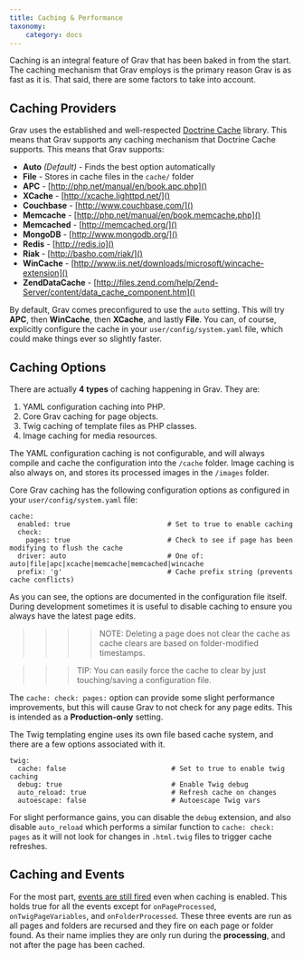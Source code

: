 ```yaml
---
title: Caching & Performance
taxonomy:
    category: docs
---
```


Caching is an integral feature of Grav that has been baked in from the start.  The caching mechanism that Grav employs is the primary reason Grav is as fast as it is.  That said, there are some factors to take into account.  

## Caching Providers

Grav uses the established and well-respected [Doctrine Cache][docterinecache] library. This means that Grav supports any caching mechanism that Doctrine Cache supports.  This means that Grav supports:

* **Auto** _(Default)_ - Finds the best option automatically
* **File** - Stores in cache files in the `cache/` folder
* **APC** - [http://php.net/manual/en/book.apc.php]()
* **XCache** - [http://xcache.lighttpd.net/]()
* **Couchbase** - [http://www.couchbase.com/]()
* **Memcache** - [http://php.net/manual/en/book.memcache.php]()
* **Memcached** - [http://memcached.org/]()
* **MongoDB** - [http://www.mongodb.org/]()
* **Redis** - [http://redis.io]()
* **Riak** - [http://basho.com/riak/]()
* **WinCache** - [http://www.iis.net/downloads/microsoft/wincache-extension]()
* **ZendDataCache** - [http://files.zend.com/help/Zend-Server/content/data_cache_component.htm]()


By default, Grav comes preconfigured to use the `auto` setting.  This will try **APC**, then **WinCache**, then **XCache**, and lastly **File**.  You can, of course, explicitly configure the cache in your `user/config/system.yaml` file, which could make things ever so slightly faster.

## Caching Options

There are actually **4 types** of caching happening in Grav.  They are:

1. YAML configuration caching into PHP.
2. Core Grav caching for page objects.
3. Twig caching of template files as PHP classes.
4. Image caching for media resources.

The YAML configuration caching is not configurable, and will always compile and cache the configuration into the `/cache` folder. Image caching is also always on, and stores its processed images in the `/images` folder.

Core Grav caching has the following configuration options as configured in your `user/config/system.yaml` file:

```
cache:
  enabled: true                        # Set to true to enable caching
  check:
    pages: true                        # Check to see if page has been modifying to flush the cache
  driver: auto                         # One of: auto|file|apc|xcache|memcache|memcached|wincache
  prefix: 'g'                          # Cache prefix string (prevents cache conflicts)
```

As you can see, the options are documented in the configuration file itself.  During development sometimes it is useful to disable caching to ensure you always have the latest page edits. 

>>>> NOTE: Deleting a page does not clear the cache as cache clears are based on folder-modified timestamps.

>>> TIP: You can easily force the cache to clear by just touching/saving a configuration file.

The `cache: check: pages:` option can provide some slight performance improvements, but this will cause Grav to not check for any page edits.  This is intended as a **Production-only** setting.

The Twig templating engine uses its own file based cache system, and there are a few options associated with it.

```
twig:
  cache: false                          # Set to true to enable twig caching
  debug: true                           # Enable Twig debug
  auto_reload: true                     # Refresh cache on changes
  autoescape: false                     # Autoescape Twig vars
```

For slight performance gains, you can disable the `debug` extension, and also disable `auto_reload` which performs a similar function to `cache: check: pages` as it will not look for changes in `.html.twig` files to trigger cache refreshes.

## Caching and Events

For the most part, [events are still fired][event-hooks] even when caching is enabled.  This holds true for all the events except for `onPageProcessed`, `onTwigPageVariables`, and `onFolderProcessed`.  These three events are run as all pages and folders are recursed and they fire on each page or folder found.  As their name implies they are only run during the **processing**, and not after the page has been cached.

[docterinecache]: http://docs.doctrine-project.org/en/2.0.x/reference/caching.html
[event-hooks]: ../event/hooks

